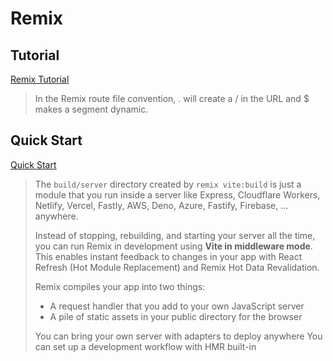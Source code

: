 # Remix <Tag variant="brand" value="1.5 h" />

## Tutorial <Tag value="1 h" />

<Timestamp value="March 26, 2024" />

[Remix Tutorial](https://remix.run/docs/en/main/start/tutorial)

> In the Remix route file convention, . will create a / in the URL and $ makes a segment dynamic.

## Quick Start <Tag value="0.5 h" />

<Timestamp value="March 25, 2024" />

[Quick Start](https://remix.run/docs/en/main/start/quickstart)

> The `build/server` directory created by `remix vite:build` is just a module that you run inside a server like Express, Cloudflare Workers, Netlify, Vercel, Fastly, AWS, Deno, Azure, Fastify, Firebase, ... anywhere.
>
> Instead of stopping, rebuilding, and starting your server all the time, you can run Remix in development using **Vite in middleware mode**. This enables instant feedback to changes in your app with React Refresh (Hot Module Replacement) and Remix Hot Data Revalidation.
>
> Remix compiles your app into two things:
>
> - A request handler that you add to your own JavaScript server
> - A pile of static assets in your public directory for the browser
>
> You can bring your own server with adapters to deploy anywhere
> You can set up a development workflow with HMR built-in
